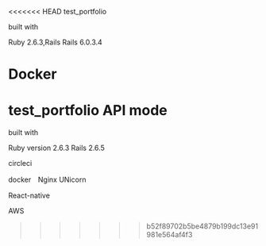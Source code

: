 
<<<<<<< HEAD
 test_portfolio
 
 built with
 
 Ruby  2.6.3,Rails Rails 6.0.3.4
 
 Docker
=======
# test_portfolio    API mode

built with

Ruby version 2.6.3   Rails 2.6.5

circleci  

docker　Nginx UNicorn

React-native 

AWS
>>>>>>> b52f89702b5be4879b199dc13e91981e564af4f3
